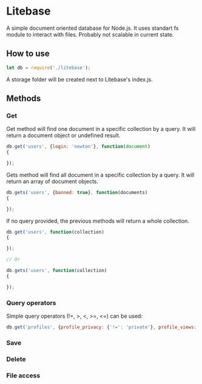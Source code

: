 # Litebase

A simple document oriented database for Node.js.
It uses standart fs module to interact with files.
Probably not scalable in current state.

## How to use

```js
let db = require('./litebase');
```

A storage folder will be created next to Litebase's index.js.

## Methods

### Get

Get method will find one document in a specific collection by a query. It will return a document object or undefined result.

```js
db.get('users', {login: 'newton'}, function(document)
{

});
```

Gets method will find all document in a specific collection by a query. It will return an array of document objects.

```js
db.gets('users', {banned: true}, function(documents)
{

});
```

If no query provided, the previous methods will return a whole collection.

```js
db.get('users', function(collection)
{

});

// Or

db.gets('users', function(collection)
{

});
```

### Query operators

Simple query operators (!=, >, <, >=, <=) can be used:

```js
db.get('profiles', {profile_privacy: {'!=': 'private'}, profile_views: {'>=': 1000}}, callback);
```

### Save

### Delete

### File access